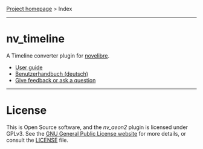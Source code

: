 [Project homepage](https://github.com/peter88213/nv_timeline) > Index

---

# nv_timeline

A Timeline converter plugin for [novelibre](https://github.com/peter88213/novelibre/).

- [User guide](help) 
- [Benutzerhandbuch (deutsch)](help_de) 
- [Give feedback or ask a question](https://github.com/peter88213/novelibre/discussions)

---

# License

This is Open Source software, and the *nv_aeon2* plugin is licensed under GPLv3. See the
[GNU General Public License website](https://www.gnu.org/licenses/gpl-3.0.en.html) for more
details, or consult the [LICENSE](https://github.com/peter88213/nv_timeline/blob/main/LICENSE) file.


